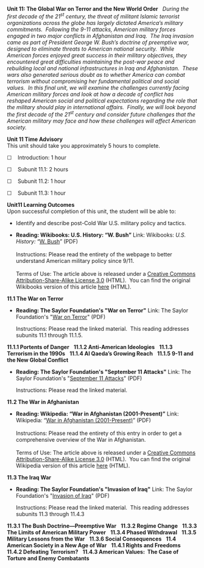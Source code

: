 **Unit 11: The Global War on Terror and the New World Order** <span
id="11"></span> 
*During the first decade of the 21<sup>st</sup> century, the threat of
militant Islamic terrorist organizations across the globe has largely
dictated America’s military commitments.  Following the 9-11 attacks,
American military forces engaged in two major conflicts in Afghanistan
and Iraq.  The Iraq invasion came as part of President George W. Bush’s
doctrine of preemptive war, designed to eliminate threats to American
national security.  While American forces enjoyed great success in their
military objectives, they encountered great difficulties maintaining the
post-war peace and rebuilding local and national infrastructures in Iraq
and Afghanistan.  These wars also generated serious doubt as to whether
America can combat terrorism without compromising her fundamental
political and social values.  In this final unit, we will examine the
challenges currently facing American military forces and look at how a
decade of conflict has reshaped American social and political
expectations regarding the role that the military should play in
international affairs.  Finally, we will look beyond the first decade of
the 21<sup>st</sup> century and consider future challenges that the
American military may face and how these challenges will affect American
society.*

**Unit 11 Time Advisory**  
This unit should take you approximately 5 hours to complete.

☐    Introduction: 1 hour

☐    Subunit 11.1: 2 hours

☐    Subunit 11.2: 1 hour

☐    Subunit 11.3: 1 hour

**Unit11 Learning Outcomes**  
Upon successful completion of this unit, the student will be able to:

-   Identify and describe post-Cold War U.S. military policy and
    tactics.

-   **Reading: Wikibooks: U.S. History: “W. Bush”**
    Link: Wikibooks: *U.S. History:* “[W.
    Bush](https://resources.saylor.org/wwwresources/archived/site/wp-content/uploads/2011/03/W-Bush.pdf)”
    (PDF)  
        
     Instructions: Please read the entirety of the webpage to better
    understand American military policy since 9/11.  
        
     Terms of Use: The article above is released under a [Creative
    Commons Attribution-Share-Alike License
    3.0](http://creativecommons.org/licenses/by-sa/3.0/) (HTML).  You
    can find the original Wikibooks version of this article
    [here](http://en.wikibooks.org/wiki/US_History/W_Bush) (HTML).

**11.1 The War on Terror** <span id="11.1"></span> 
-   **Reading: The Saylor Foundation's "War on Terror"**
    Link: The Saylor Foundation's "[War on
    Terror](https://resources.saylor.org/wwwresources/archived/site/wp-content/uploads/2011/06/War-on-Terror-FINAL.pdf)"
    (PDF)  
      
     Instructions: Please read the linked material.  This reading
    addresses subunits 11.1 through 11.1.5.

**11.1.1 Portents of Danger** <span id="11.1.1"></span> 
**11.1.2 Anti-American Ideologies** <span id="11.1.2"></span> 
**11.1.3 Terrorism in the 1990s** <span id="11.1.3"></span> 
**11.1.4 Al Qaeda’s Growing Reach** <span id="11.1.4"></span> 
**11.1.5 9-11 and the New Global Conflict** <span id="11.1.5"></span> 
-   **Reading: The Saylor Foundation's "September 11 Attacks"**
    Link: The Saylor Foundation's "[September 11
    Attacks](https://resources.saylor.org/wwwresources/archived/site/wp-content/uploads/2011/06/September-11-Attacks-FINAL.pdf)"
    (PDF)  
      
     Instructions: Please read the linked material.

**11.2 The War in Afghanistan** <span id="11.2"></span> 
-   **Reading: Wikipedia: “War in Afghanistan (2001-Present)”**
    Link: Wikipedia: “[War in Afghanistan
    (2001-Present)](https://resources.saylor.org/wwwresources/archived/site/wp-content/uploads/2011/03/War-in-Afghanistan-2001-present.pdf)”
    (PDF)  
        
     Instructions: Please read the entirety of this entry in order to
    get a comprehensive overview of the War in Afghanistan.  
        
     Terms of Use: The article above is released under a [Creative
    Commons Attribution-Share-Alike License
    3.0](http://creativecommons.org/licenses/by-sa/3.0/) (HTML).  You
    can find the original Wikipedia version of this article
    [here](http://en.wikipedia.org/wiki/War_in_Afghanistan_%282001-present%29)
    (HTML).

**11.3 The Iraq War** <span id="11.3"></span> 
-   **Reading: The Saylor Foundation's "Invasion of Iraq"**
    Link: The Saylor Foundation's "[Invasion of
    Iraq](https://resources.saylor.org/wwwresources/archived/site/wp-content/uploads/2011/06/Invasion-of-Iraq-FINAL.pdf)"
    (PDF)  
      
     Instructions: Please read the linked material.  This reading
    addresses subunits 11.3 through 11.4.3

**11.3.1 The Bush Doctrine—Preemptive War** <span id="11.3.1"></span> 
**11.3.2 Regime Change** <span id="11.3.2"></span> 
**11.3.3 The Limits of American Military Power** <span
id="11.3.3"></span> 
**11.3.4 Phased Withdrawal** <span id="11.3.4"></span> 
**11.3.5 Military Lessons from the War** <span id="11.3.5"></span> 
**11.3.6 Social Consequences** <span id="11.3.6"></span> 
**11.4 American Society in a New Age of War** <span id="11.4"></span> 
**11.4.1 Rights and Freedoms** <span id="11.4.1"></span> 
**11.4.2 Defeating Terrorism?** <span id="11.4.2"></span> 
**11.4.3 American Values:  The Case of Torture and Enemy Combatants**
<span id="11.4.3"></span> 
